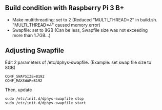 Build condition with Raspberry Pi 3 B+
--------------------------------------

- Make multithreading: set to 2 (Reduced "MULTI_THREAD=2" in build.sh.  "MULTI_THREAD=4" caused memory error)
- Swapfile: set to 8GB (Can be less, Swapfile size was not exceeding more than 1.7GB...)

Adjusting Swapfile
------------------

Edit 2 parameters of /etc/dphys-swapfile. (Example: set swap file size to 8GB)

```
CONF_SWAPSIZE=8192
CONF_MAXSWAP=8192
```

Then, update

```
sudo /etc/init.d/dphys-swapfile stop
sudo /etc/init.d/dphys-swapfile start
```
